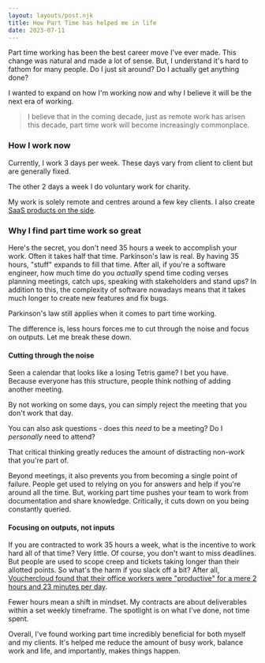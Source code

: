 ```yaml
---
layout: layouts/post.njk
title: How Part Time has helped me in life
date: 2023-07-11
---
```


Part time working has been the best career move I've ever made. This change was natural and made a lot of sense. But, I understand it's hard to fathom for many people. Do I just sit around? Do I actually get anything done?

I wanted to expand on how I'm working now and why I believe it will be the next era of working.

> I believe that in the coming decade, just as remote work has arisen this decade, part time work will become increasingly commonplace.

### How I work now

Currently, I work 3 days per week. These days vary from client to client but are generally fixed.

The other 2 days a week I do voluntary work for charity.

My work is solely remote and centres around a few key clients. I also create [SaaS products on the side](https://loginllama.app).

### Why I find part time work so great

Here's the secret, you don't need 35 hours a week to accomplish your work. Often it takes half that time. Parkinson's law is real. By having 35 hours, "stuff" expands to fill that time. After all, if you're a software engineer, how much time do you _actually_ spend time coding verses planning meetings, catch ups, speaking with stakeholders and stand ups? In addition to this, the complexity of software nowadays means that it takes much longer to create new features and fix bugs.

Parkinson's law still applies when it comes to part time working.

The difference is, less hours forces me to cut through the noise and focus on outputs. Let me break these down.

#### Cutting through the noise

Seen a calendar that looks like a losing Tetris game? I bet you have. Because everyone has this structure, people think nothing of adding another meeting.

By not working on some days, you can simply reject the meeting that you don't work that day.

You can also ask questions - does this _need_ to be a meeting? Do I _personally_ need to attend?

That critical thinking greatly reduces the amount of distracting non-work that you're part of.

Beyond meetings, it also prevents you from becoming a single point of failure. People get used to relying on you for answers and help if you're around all the time. But, working part time pushes your team to work from documentation and share knowledge. Critically, it cuts down on you being constantly queried.

#### Focusing on outputs, not inputs

If you are contracted to work 35 hours a week, what is the incentive to work hard all of that time? Very little. Of course, you don't want to miss deadlines. But people are used to scope creep and tickets taking longer than their allotted points. So what's the harm if you slack off a bit? After all, [Vouchercloud found that their office workers were "productive" for a mere 2 hours and 23 minutes per day](https://www.vouchercloud.com/resources/office-worker-productivity).

Fewer hours mean a shift in mindset. My contracts are about deliverables within a set weekly timeframe. The spotlight is on what I've done, not time spent.

Overall, I've found working part time incredibly beneficial for both myself and my clients. It's helped me reduce the amount of busy work, balance work and life, and importantly, makes things happen.
